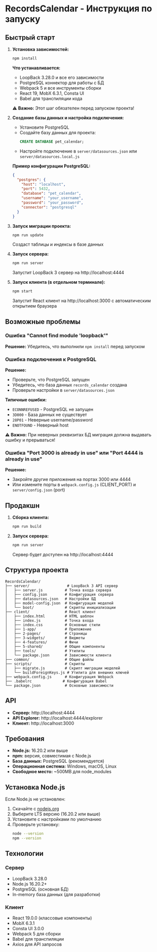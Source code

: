 # RecordsCalendar - Инструкция по запуску

## Быстрый старт

1. **Установка зависимостей:**
   ```bash
   npm install
   ```
   
   **Что устанавливается:**
   - LoopBack 3.28.0 и все его зависимости
   - PostgreSQL коннектор для работы с БД
   - Webpack 5 и все инструменты сборки
   - React 19, MobX 6.3.1, Consta UI
   - Babel для транспиляции кода
   
   ⚠️ **Важно:** Этот шаг обязателен перед запуском проекта!

2. **Создание базы данных и настройка подключения:**
   - Установите PostgreSQL
   - Создайте базу данных для проекта:
     ```sql
     CREATE DATABASE pet_calendar;
     ```
   - Настройте подключение в `server/datasources.json` или `server/datasources.local.js`
   
   **Пример конфигурации PostgreSQL:**
   ```json
   {
     "postgres": {
       "host": "localhost",
       "port": 5432,
       "database": "pet_calendar",
       "username": "your_username",
       "password": "your_password",
       "connector": "postgresql"
     }
   }
   ```

3. **Запуск миграции проекта:**
   ```bash
   npm run update
   ```
   Создаст таблицы и индексы в базе данных

4. **Запуск сервера:**
   ```bash
   npm run server
   ```
   Запустит LoopBack 3 сервер на http://localhost:4444

5. **Запуск клиента (в отдельном терминале):**
   ```bash
   npm start
   ```
   Запустит React клиент на http://localhost:3000 с автоматическим открытием браузера

## Возможные проблемы

### Ошибка "Cannot find module 'loopback'"
**Решение:** Убедитесь, что выполнили `npm install` перед запуском

### Ошибка подключения к PostgreSQL
**Решение:** 
- Проверьте, что PostgreSQL запущен
- Убедитесь, что база данных `records_calendar` создана
- Проверьте настройки в `server/datasources.json`

**Типичные ошибки:**
- `ECONNREFUSED` - PostgreSQL не запущен
- `3D000` - База данных не существует
- `28P01` - Неверные username/password
- `ENOTFOUND` - Неверный host

⚠️ **Важно:** При неверных реквизитах БД миграция должна выдавать ошибку и прерываться!

### Ошибка "Port 3000 is already in use" или "Port 4444 is already in use"
**Решение:** 
- Закройте другие приложения на портах 3000 или 4444
- Или измените порты в `webpack.config.js` (CLIENT_PORT) и `server/config.json` (port)

## Продакшн

1. **Сборка клиента:**
   ```bash
   npm run build
   ```

2. **Запуск сервера:**
   ```bash
   npm run server
   ```
   Сервер будет доступен на http://localhost:4444

## Структура проекта

```
RecordsCalendar/
├── server/                 # LoopBack 3 API сервер
│   ├── server.js          # Точка входа сервера
│   ├── config.json        # Конфигурация сервера
│   ├── datasources.json   # Настройки БД
│   ├── model-config.json  # Конфигурация моделей
│   └── boot/              # Скрипты инициализации
├── client/                # React клиент
│   ├── index.html         # HTML шаблон
│   ├── index.js           # Точка входа
│   ├── index.css          # Основные стили
│   ├── 1-app/             # Приложение
│   ├── 2-pages/           # Страницы
│   ├── 3-widgets/         # Виджеты
│   ├── 4-features/        # Фичи
│   ├── 5-shared/          # Общие компоненты
│   ├── tools/             # Утилиты
│   └── package.json       # Зависимости клиента
├── common/                # Общие файлы
├── scripts/               # Скрипты
│   ├── migrate.js         # Скрипт миграции моделей
│   └── buildForeignKeys.js # Утилита для внешних ключей
├── webpack.config.js      # Конфигурация Webpack
├── .babelrc              # Конфигурация Babel
└── package.json           # Основные зависимости
```

## API

- **Сервер:** http://localhost:4444
- **API Explorer:** http://localhost:4444/explorer
- **Клиент:** http://localhost:3000

## Требования

- **Node.js:** 16.20.2 или выше
- **npm:** версия, совместимая с Node.js
- **База данных:** PostgreSQL (рекомендуется)
- **Операционная система:** Windows, macOS, Linux
- **Свободное место:** ~500MB для node_modules

## Установка Node.js

Если Node.js не установлен:
1. Скачайте с [nodejs.org](https://nodejs.org/)
2. Выберите LTS версию (16.20.2 или выше)
3. Установите с настройками по умолчанию
4. Проверьте установку:
   ```bash
   node --version
   npm --version
   ```

## Технологии

### Сервер
- LoopBack 3.28.0
- Node.js 16.20.2+
- PostgreSQL (основная БД)
- In-memory база данных (для разработки)

### Клиент
- React 19.0.0 (классовые компоненты)
- MobX 6.3.1
- Consta UI 3.0.0
- Webpack 5 для сборки
- Babel для транспиляции
- Axios для API запросов
